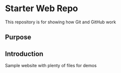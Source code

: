 # Starter Web Repo

This repository is for showing how Git and GitHub work

## Purpose
## Introduction

Sample website with plenty of files for demos